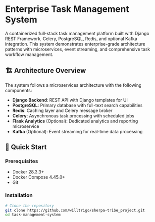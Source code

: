 # Enterprise Task Management System

A containerized full-stack task management platform built with Django REST Framework, Celery, PostgreSQL, Redis, and optional Kafka integration. This system demonstrates enterprise-grade architecture patterns with microservices, event streaming, and comprehensive task workflow management.

## 🏗️ Architecture Overview

The system follows a microservices architecture with the following components:

- **Django Backend**: REST API with Django templates for UI
- **PostgreSQL**: Primary database with full-text search capabilities
- **Redis**: Caching layer and Celery message broker
- **Celery**: Asynchronous task processing with scheduled jobs
- **Flask Analytics** (Optional): Dedicated analytics and reporting microservice
- **Kafka** (Optional): Event streaming for real-time data processing

## 🚀 Quick Start

### Prerequisites

- Docker 28.3.3+
- Docker Compose 4.45.0+
- Git

### Installation

```bash
# Clone the repository
git clone https://github.com/willtrigo/sherpa-tribe_project.git
cd task-management-system

